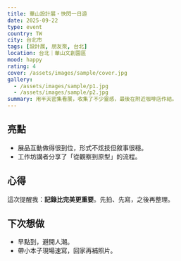 ```yaml
---
title: 華山設計展・快閃一日遊
date: 2025-09-22
type: event
country: TW
city: 台北市
tags: [設計展, 朋友聚, 台北]
location: 台北｜華山文創園區
mood: happy
rating: 4
cover: /assets/images/sample/cover.jpg
gallery:
  - /assets/images/sample/p1.jpg
  - /assets/images/sample/p2.jpg
summary: 用半天密集看展，收集了不少靈感，最後在附近咖啡店作結。
---
```

## 亮點
- 展品互動做得很到位，形式不炫技但敘事很穩。
- 工作坊講者分享了「從觀察到原型」的流程。

## 心得
這次提醒我：**記錄比完美更重要**。先拍、先寫，之後再整理。

## 下次想做
- 早點到，避開人潮。
- 帶小本子現場速寫，回家再補照片。
